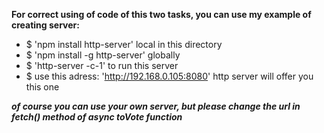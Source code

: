 **For correct using of code of this two tasks, you can use my example of creating server:**

- $ 'npm install http-server' local in this directory
- $ 'npm install -g http-server' globally
- $ 'http-server -c-1' to run this server
- $ use this adress: 'http://192.168.0.105:8080' http server will offer you this one

**_of course you can use your own server, but please change the url in fetch() method of async toVote function_**
